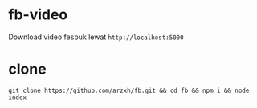# fb-video 
Download video fesbuk lewat <code>http://localhost:5000</code>

# clone
```
git clone https://github.com/arzxh/fb.git && cd fb && npm i && node index
```
